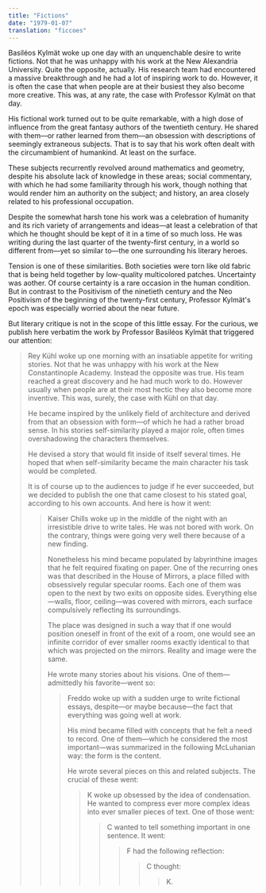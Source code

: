 ```yaml
---
title: "Fictions"
date: "1979-01-07"
translation: "ficcoes"
---
```


Basiléos Kylmät woke up one day with an unquenchable desire to write fictions. Not that he was unhappy with his work at the New Alexandria University. Quite the opposite, actually. His research team had encountered a massive breakthrough and he had a lot of inspiring work to do. However, it is often the case that when people are at their busiest they also become more creative. This was, at any rate, the case with Professor Kylmät on that day.

His fictional work turned out to be quite remarkable, with a high dose of influence from the great fantasy authors of the twentieth century. He shared with them—or rather learned from them—an obsession with descriptions of seemingly extraneous subjects. That is to say that his work often dealt with the circumambient of humankind. At least on the surface.

These subjects recurrently revolved around mathematics and geometry, despite his absolute lack of knowledge in these areas; social commentary, with which he had some familiarity through his work, though nothing that would render him an authority on the subject; and history, an area closely related to his professional occupation.

Despite the somewhat harsh tone his work was a celebration of humanity and its rich variety of arrangements and ideas—at least a celebration of that which he thought should be kept of it in a time of so much loss. He was writing during the last quarter of the twenty-first century, in a world so different from—yet so similar to—the one surrounding his literary heroes.

Tension is one of these similarities. Both societies were torn like old fabric that is being held together by low-quality multicolored patches. Uncertainty was aother. Of course certainty is a rare occasion in the human condition. But in contrast to the Positivism of the ninetieth century and the Neo Positivism of the beginning of the twenty-first century, Professor Kylmät's epoch was especially worried about the near future.

But literary critique is not in the scope of this little essay. For the curious, we publish here verbatim the work by Professor Basiléos Kylmät that triggered our attention:

> Rey Kühl woke up one morning with an insatiable appetite for writing stories. Not that he was unhappy with his work at the New Constantinople Academy. Instead the opposite was true. His team reached a great discovery and he had much work to do. However usually when people are at their most hectic they also become more inventive. This was, surely, the case with Kühl on that day.
>
> He became inspired by the unlikely field of architecture and derived from that an obsession with form—of which he had a rather broad sense. In his stories self-similarity played a major role, often times overshadowing the characters themselves.
>
> He devised a story that would fit inside of itself several times. He hoped that when self-similarity became the main character his task would be completed.
>
> It is of course up to the audiences to judge if he ever succeeded, but we decided to publish the one that came closest to his stated goal, according to his own accounts. And here is how it went:
>
>> Kaiser Chills woke up in the middle of the night with an irresistible drive to write tales. He was not bored with work. On the contrary, things were going very well there because of a new finding.
>>
>> Nonetheless his mind became populated by labyrinthine images that he felt required fixating on paper. One of the recurring ones was that described in the House of Mirrors, a place filled with obsessively regular specular rooms. Each one of them was open to the next by two exits on opposite sides. Everything else—walls, floor, ceiling—was covered with mirrors, each surface compulsively reflecting its surroundings.
>>
>> The place was designed in such a way that if one would position oneself in front of the exit of a room, one would see an infinite corridor of ever smaller rooms exactly identical to that which was projected on the mirrors. Reality and image were the same.
>>
>> He wrote many stories about his visions. One of them—admittedly his favorite—went so:
>>
>>> Freddo woke up with a sudden urge to write fictional essays, despite—or maybe because—the fact that everything was going well at work.
>>>
>>> His mind became filled with concepts that he felt a need to record. One of them—which he considered the most important—was summarized in the following McLuhanian way: the form is the content.
>>>
>>> He wrote several pieces on this and related subjects. The crucial of these went:
>>>
>>>> K woke up obsessed by the idea of condensation. He wanted to compress ever more complex ideas into ever smaller pieces of text. One of those went:
>>>>
>>>>> C wanted to tell something important in one sentence. It went:
>>>>>
>>>>>> F had the following reflection:
>>>>>>
>>>>>>> C thought:
>>>>>>>
>>>>>>>> K.
